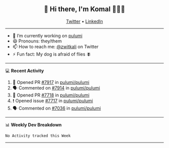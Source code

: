 <h2 align="center"> 👋 Hi there, I'm Komal 🧑🏾‍💻 </h2>
<p align="center">
    <a href="https://twitter.com/zwitkali">Twitter</a> •
    <a href="https://www.linkedin.com/in/komal-ali/">LinkedIn</a>
</p>

--------

- 🔭 I’m currently working on [pulumi](https://github.com/pulumi/pulumi)
- 😄 Pronouns: they/them
- 📫 How to reach me: [@zwitkali](https://twitter.com/zwitkali) on Twitter
- ⚡ Fun fact: My dog is afraid of flies 🪰

--------
💻 **Recent Activity**

<!--START_SECTION:activity-->
1. 💪 Opened PR [#7917](https://github.com/pulumi/pulumi/pull/7917) in [pulumi/pulumi](https://github.com/pulumi/pulumi)
2. 🗣 Commented on [#7914](https://github.com/pulumi/pulumi/issues/7914) in [pulumi/pulumi](https://github.com/pulumi/pulumi)
3. 💪 Opened PR [#7718](https://github.com/pulumi/pulumi/pull/7718) in [pulumi/pulumi](https://github.com/pulumi/pulumi)
4. ❗️ Opened issue [#7717](https://github.com/pulumi/pulumi/issues/7717) in [pulumi/pulumi](https://github.com/pulumi/pulumi)
5. 🗣 Commented on [#7036](https://github.com/pulumi/pulumi/issues/7036) in [pulumi/pulumi](https://github.com/pulumi/pulumi)
<!--END_SECTION:activity-->

--------

📊 **Weekly Dev Breakdown**
<!--START_SECTION:waka-->
```text
No Activity tracked this Week
```
<!--END_SECTION:waka-->

--------